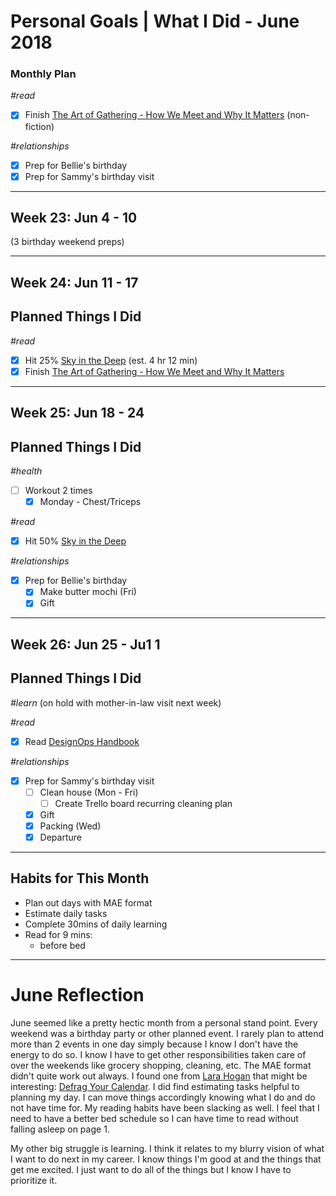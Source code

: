 Personal Goals | What I Did - June 2018
==============

### Monthly Plan
_#read_
- [x] Finish [The Art of Gathering - How We Meet and Why It Matters](https://www.goodreads.com/book/show/37424706-the-art-of-gathering) (non-fiction)

_#relationships_
- [x] Prep for Bellie's birthday
- [x] Prep for Sammy's birthday visit

---

## Week 23: Jun 4 - 10

(3 birthday weekend preps)
  
---

## Week 24: Jun 11 - 17

## Planned Things I Did
_#read_
- [x] Hit 25% [Sky in the Deep](https://www.goodreads.com/book/show/34726469-sky-in-the-deep1) (est. 4 hr 12 min)
- [x] Finish [The Art of Gathering - How We Meet and Why It Matters](https://www.goodreads.com/book/show/37424706-the-art-of-gathering)

---

## Week 25: Jun 18 - 24

## Planned Things I Did
_#health_
- [ ] Workout 2 times 
  - [x] Monday - Chest/Triceps

_#read_
- [x] Hit 50% [Sky in the Deep](https://www.goodreads.com/book/show/34726469-sky-in-the-deep1)

_#relationships_
- [x] Prep for Bellie's birthday 
  - [x] Make butter mochi (Fri)
  - [x] Gift

---

## Week 26: Jun 25 - Ju1 1

## Planned Things I Did
_#learn_
(on hold with mother-in-law visit next week)

_#read_
- [x] Read [DesignOps Handbook](https://www.designbetter.co/designops-handbook/)

_#relationships_
- [x] Prep for Sammy's birthday visit
  - [ ] Clean house (Mon - Fri)
    - [ ] Create Trello board recurring cleaning plan
  - [x] Gift
  - [x] Packing (Wed)
  - [x] Departure

---

## Habits for This Month
- Plan out days with MAE format
- Estimate daily tasks
- Complete 30mins of daily learning
- Read for 9 mins: 
  - before bed

---


# June Reflection
June seemed like a pretty hectic month from a personal stand point. Every weekend was a birthday party or other planned event. I rarely plan to attend more than 2 events in one day simply because I know I don't have the energy to do so. I know I have to get other responsibilities taken care of over the weekends like grocery shopping, cleaning, etc. The MAE format didn't quite work out always. I found one from [Lara Hogan](https://twitter.com/lara_hogan) that might be interesting: [Defrag Your Calendar](https://docs.google.com/document/d/1qOXEOOYvxiA4LDgmEqK0hCYuJ44nf0Z8UM-j48kK4gw/edit). I did find estimating tasks helpful to planning my day. I can move things accordingly knowing what I do and do not have time for. My reading habits have been slacking as well. I feel that I need to have a better bed schedule so I can have time to read without falling asleep on page 1.

My other big struggle is learning. I think it relates to my blurry vision of what I want to do next in my career. I know things I'm good at and the things that get me excited. I just want to do all of the things but I know I have to prioritize it. 
